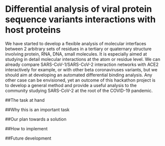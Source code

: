 # Differential analysis of viral protein sequence variants interactions with host proteins 



We have started to develop a flexible analysis of molecular interfaces between 2 arbitrary sets of residues in a tertiary or quaternary structure involving protein, RNA, DNA, small molecules.  It is especially aimed at studying in detail molecular interactions at the atom or residue level.  We can already compare SARS-CoV-1/SARS-CoV-2 interaction networks with ACE2 interactively  for example, or with other beta coronaviruses variants, but we should aim at developing an automated differential binding analysis.   Any other case can be envisioned, yet an outcome of this hackathon project is to develop a general method and provide a useful analysis to the community studying SARS-CoV-2 at the root of the COVID-19 pandemic.

##The task at hand


##Why this is an important task


##Our plan towards a solution


##How to implement


##Future development

